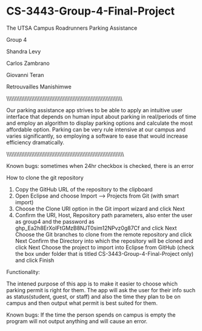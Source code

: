 # CS-3443-Group-4-Final-Project
The UTSA Campus Roadrunners Parking Assistance

Group 4

Shandra Levy

Carlos Zambrano

Giovanni Teran

Retrouvailles Manishimwe

\\\\\\\\\\\\\\\\\\\\\\\\\\\\\\\\\\\\\\\\\\\\\\\\\\\\\\\\\\\\\\\\\\\\\\\\\\\\\\\\\\\\\\\\\\\\\\\\\\\\\\\\\\\\\\\\\\\\\\\\\\\\\\\\\\\\\\\\\\\\

Our parking assistance app strives to be able to apply an intuitive user interface that depends on human input about parking in real/periods of time and employ an algorithm to display parking options and calculate the most affordable option. Parking can be very rule intensive at our campus and varies significantly, so employing a software to ease that would increase efficiency dramatically.

\\\\\\\\\\\\\\\\\\\\\\\\\\\\\\\\\\\\\\\\\\\\\\\\\\\\\\\\\\\\\\\\\\\\\\\\\\\\\\\\\\\\\\\\\\\\\\\\\\\\\\\\\\\\\\\\\\\\\\\\\\\\\\\\\\\\\\\\\\\\\\

Known bugs: sometimes when 24hr checkbox is checked, there is an error

How to clone the git repository 

1) Copy the GitHub URL of the repository to the clipboard
2) Open Eclipse and choose Import –> Projects from Git (with smart import)
3) Choose the Clone URI option in the Git import wizard and click Next
4) Confirm the URI, Host, Repository path parameters, also enter the user as group4 and the password as 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 and click Next
Choose the Git branches to clone from the remote repository and click Next
Confirm the Directory into which the repository will be cloned and click Next
Choose the project to import into Eclipse from GitHub (check the box under folder that is titled CS-3443-Group-4-Final-Project only) and click Finish


Functionality:

The intened purpose of this app is to make it easier to choose which parking permit is right for them.
  The app will ask the user for their info such as status(student, guest, or staff) and also the time they plan to be on campus and then output what permit is best suited for them.
  
  Known bugs: 
    If the time the person spends on campus is empty the program will not output anything and will cause an error.
    
